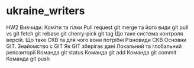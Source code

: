 # ukraine_writers
HW2
Вивчиди: 
Коміти та гілки
Pull request
git merge та його види
git pull vs git fetch
git rebase
git cherry-pick
git tag
Що таке система контроля версій.
Що таке СКВ та для чого вони потрібні
Різновиди СКВ
Основни GIT.
Знайомство с GIT
Як GIT зберігає дані
Локальний та глобальний репозиторії
Команда git status
Команда git add
Команда git commit
Команда git push
